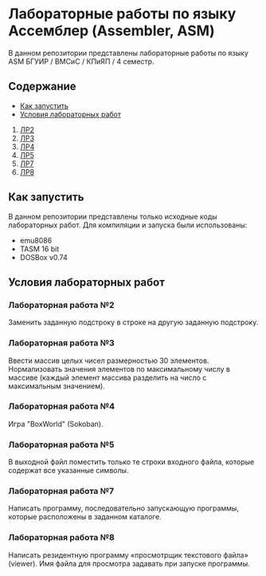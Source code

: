# Лабораторные работы по языку Ассемблер (Assembler, ASM)
В данном репозитории представлены лабораторные работы по языку ASM БГУИР / ВМСиС / КПиЯП / 4 семестр. 

## Содержание
* [Как запустить](#Как-запустить)
* [Условия лабораторных работ](#Условия-лабораторных-работ)
1. [ЛР2](#Лабораторная-работа-2)
2. [ЛР3](#Лабораторная-работа-3)
3. [ЛР4](#Лабораторная-работа-4)
4. [ЛР5](#Лабораторная-работа-5)
5. [ЛР7](#Лабораторная-работа-7)
 6. [ЛР8](#Лабораторная-работа-8)

## Как запустить
В данном репозитории представлены только исходные коды лабораторных работ. Для компиляции и запуска были использованы:
* emu8086
* TASM 16 bit
* DOSBox v0.74

## Условия лабораторных работ

### Лабораторная работа №2
Заменить заданную подстроку в строке на другую заданную подстроку.

### Лабораторная работа №3
Ввести массив целых чисел размерностью 30 элементов. Нормализовать значения элементов по максимальному числу в массиве (каждый элемент массива разделить на число с максимальным значением).

### Лабораторная работа №4
Игра "BoxWorld" (Sokoban).

### Лабораторная работа №5
В выходной файл поместить только те строки входного файла, которые содержат все указанные символы.

### Лабораторная работа №7
Написать программу, последовательно запускающую программы, которые расположены в заданном каталоге. 

### Лабораторная работа №8
Написать резидентную программу «просмотрщик текстового файла» (viewer). Имя файла для просмотра задавать при запуске программы.
